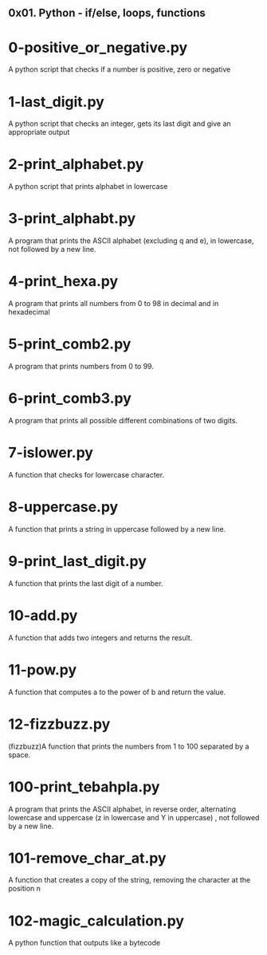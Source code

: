 ## 0x01. Python - if/else, loops, functions
# 0-positive_or_negative.py
A python script that checks if a number is positive, zero or negative
# 1-last_digit.py
A python script that checks an integer, gets its last digit and give an appropriate output
# 2-print_alphabet.py
A python script that prints alphabet in lowercase
# 3-print_alphabt.py
A program that prints the ASCII alphabet (excluding q and e), in lowercase, not followed by a new line.
# 4-print_hexa.py
A program that prints all numbers from 0 to 98 in decimal and in hexadecimal
# 5-print_comb2.py
A program that prints numbers from 0 to 99.
# 6-print_comb3.py
A program that prints all possible different combinations of two digits.
# 7-islower.py
A function that checks for lowercase character.
# 8-uppercase.py
A function that prints a string in uppercase followed by a new line.
# 9-print_last_digit.py
A function that prints the last digit of a number.
# 10-add.py
A function that adds two integers and returns the result.
# 11-pow.py
A function that computes a to the power of b and return the value.
# 12-fizzbuzz.py
(fizzbuzz)A function that prints the numbers from 1 to 100 separated by a space.
# 100-print_tebahpla.py
A  program that prints the ASCII alphabet, in reverse order, alternating lowercase and uppercase (z in lowercase and Y in uppercase) , not followed by a new line.
# 101-remove_char_at.py
A function that creates a copy of the string, removing the character at the position n
# 102-magic_calculation.py
A python function that outputs like a bytecode
